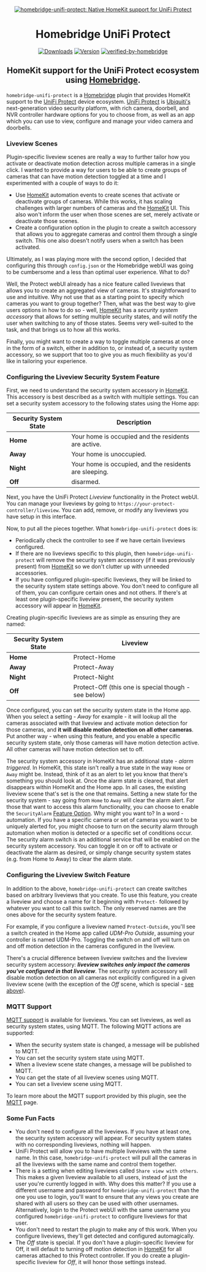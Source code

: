 <SPAN ALIGN="CENTER" STYLE="text-align:center">
<DIV ALIGN="CENTER" STYLE="text-align:center">

[![homebridge-unifi-protect: Native HomeKit support for UniFi Protect](https://raw.githubusercontent.com/hjdhjd/homebridge-unifi-protect/master/homebridge-protect.svg)](https://github.com/hjdhjd/homebridge-unifi-protect)

# Homebridge UniFi Protect

[![Downloads](https://img.shields.io/npm/dt/homebridge-unifi-protect2?color=%230559C9&logo=icloud&logoColor=%23FFFFFF&style=for-the-badge)](https://www.npmjs.com/package/homebridge-unifi-protect)
[![Version](https://img.shields.io/npm/v/homebridge-unifi-protect?color=%230559C9&label=UniFi%20Protect&logo=ubiquiti&logoColor=%23FFFFFF&style=for-the-badge)](https://www.npmjs.com/package/homebridge-unifi-protect)
[![verified-by-homebridge](https://img.shields.io/badge/homebridge-verified-blueviolet?color=%2357277C&style=for-the-badge)](https://github.com/homebridge/homebridge/wiki/Verified-Plugins)

## HomeKit support for the UniFi Protect ecosystem using [Homebridge](https://homebridge.io).
</DIV>
</SPAN>

`homebridge-unifi-protect` is a [Homebridge](https://homebridge.io) plugin that provides HomeKit support to the [UniFi Protect](https://unifi-network.ui.com/video-security) device ecosystem. [UniFi Protect](https://unifi-network.ui.com/video-security) is [Ubiquiti's](https://www.ui.com) next-generation video security platform, with rich camera, doorbell, and NVR controller hardware options for you to choose from, as well as an app which you can use to view, configure and manage your video camera and doorbells.

### Liveview Scenes

Plugin-specific liveview scenes are really a way to further tailor how you activate or deactivate motion detection across multiple cameras in a single click. I wanted to provide a way for users to be able to create groups of cameras that can have motion detection toggled at a time and I experimented with a couple of ways to do it:

  * Use [HomeKit](https://www.apple.com/ios/home/) automation events to create scenes that activate or deactivate groups of cameras. While this works, it has scaling challenges with larger numbers of cameras and the [HomeKit](https://www.apple.com/ios/home/) UI. This also won't inform the user when those scenes are set, merely activate or deactivate those scenes.
  * Create a configuration option in the plugin to create a switch accessory that allows you to aggregate cameras and control them through a single switch. This one also doesn't notify users when a switch has been activated.

Ultimately, as I was playing more with the second option, I decided that configuring this through `config.json` or the Homebridge webUI was going to be cumbersome and a less than optimal user experience. What to do?

Well, the Protect webUI already has a nice feature called liveviews that allows you to create an aggregated view of cameras. It's straightforward to use and intuitive. Why not use that as a starting point to specify which cameras you want to group together? Then, what was the best way to give users options in how to do so - well, [HomeKit](https://www.apple.com/ios/home/) has a *security system accessory* that allows for setting multiple security states, and will notify the user when switching to any of those states. Seems very well-suited to the task, and that brings us to how all this works.

Finally, you might want to create a way to toggle multiple cameras at once in the form of a switch, either in addition to, or instead of, a security system accessory, so we support that too to give you as much flexibility as you'd like in tailoring your experience.

### <A NAME="security-system"></A>Configuring the Liveview Security System Feature

First, we need to understand the security system accessory in [HomeKit](https://www.apple.com/ios/home/). This accessory is best described as a switch with multiple settings. You can set a security system accessory to the following states using the Home app:

| Security System State | Description
|-----------------------|----------------------------------
| **Home**              | Your home is occupied and the residents are active.
| **Away**              | Your home is unoccupied.
| **Night**             | Your home is occupied, and the residents are sleeping.
| **Off**               | disarmed.

Next, you have the UniFi Protect *Liveview* functionality in the Protect webUI. You can manage your liveviews by going to `https://your-protect-controller/liveview`. You can add, remove, or modify any liveviews you have setup in this interface.

Now, to put all the pieces together. What `homebridge-unifi-protect` does is:

 * Periodically check the controller to see if we have certain liveviews configured.
 * If there are no liveviews specific to this plugin, then `homebridge-unifi-protect` will remove the security system accessory (if it was previously present) from [HomeKit](https://www.apple.com/ios/home/) so we don't clutter up with unneeded accessories.
 * If you have configured plugin-specific liveviews, they will be linked to the security system state settings above. You don't need to configure all of them, you can configure certain ones and not others. If there's at least one plugin-specific liveview present, the security system accessory will appear in [HomeKit](https://www.apple.com/ios/home/).

Creating plugin-specific liveviews are as simple as ensuring they are named:

| Security System State | Liveview
|-----------------------|----------------------------------
| **Home**              | Protect-Home
| **Away**              | Protect-Away
| **Night**             | Protect-Night
| **Off**               | Protect-Off (this one is special though - see below)

Once configured, you can set the security system state in the Home app. When you select a setting - *Away* for example - it will lookup all the cameras associated with that liveview and activate motion detection for those cameras, and **it will disable motion detection on all other cameras**. Put another way - when using this feature, and you enable a specific security system state, only those cameras will have motion detection active. All other cameras will have motion detection set to off.

The security system accessory in HomeKit has an additional state - *alarm triggered*. In HomeKit, this state isn't really a true state in the way `Home` or `Away` might be. Instead, think of it as an alert to let you know that there's something you should look at. Once the alarm state is cleared, that alert disappears within HomeKit and the Home app. In all cases, the existing liveview scene that's set is the one that remains. Setting a new state for the security system - say going from `Home` to `Away` will clear the alarm alert. For those that want to access this alarm functionality, you can choose to enable the `SecurityAlarm` [Feature Option](https://github.com/hjdhjd/homebridge-unifi-protect/blob/master/docs/FeatureOptions.md). Why might you want to? In a word - automation. If you have a specific camera or set of cameras you want to be uniquely alerted for, you might choose to turn on the security alarm through automation when motion is detected or a specific set of conditions occur. The security alarm switch is an additional service that will be enabled on the security system accessory. You can toggle it on or off to activate or deactivate the alarm as desired, or simply change security system states (e.g. from Home to Away) to clear the alarm state.

### <A NAME="switch"></A>Configuring the Liveview Switch Feature

In addition to the above, `homebridge-unifi-protect` can create switches based on arbitrary liveviews that you create. To use this feature, you create a liveview and choose a name for it beginning with `Protect-` followed by whatever you want to call this switch. The only reserved names are the ones above for the security system feature.

For example, if you configure a liveview named `Protect-Outside`, you'll see a switch created in the Home app called *UDM-Pro Outside*, assuming your controller is named UDM-Pro. Toggling the switch on and off will turn on and off motion detection in the cameras configured in the liveview.

There's a crucial difference between liveview switches and the liveview security system accessory: ***liveview switches only impact the cameras you've configured in that liveview***. The security system accessory will disable motion detection on all cameras not explicitly configured in a given liveview scene (with the exception of the *Off* scene, which is special - [see above](#security-system)).

### MQTT Support
[MQTT support](https://github.com/hjdhjd/homebridge-unifi-protect/blob/master/docs/MQTT.md) is available for liveviews. You can set liveviews, as well as security system states, using MQTT. The following MQTT actions are supported:

  * When the security system state is changed, a message will be published to MQTT.
  * You can set the security system state using MQTT.
  * When a liveview scene state changes, a message will be published to MQTT.
  * You can get the state of all liveview scenes using MQTT.
  * You can set a liveview scene using MQTT.

To learn more about the MQTT support provided by this plugin, see the [MQTT](https://github.com/hjdhjd/homebridge-unifi-protect/blob/master/docs/MQTT.md) page.

### Some Fun Facts
  * You don't need to configure all the liveviews. If you have at least one, the security system accessory will appear. For security system states with no corresponding liveviews, nothing will happen.
  * UniFi Protect will allow you to have multiple liveviews with the same name. In this case, `homebridge-unifi-protect` will pull all the cameras in all the liveviews with the same name and control them together.
  * There is a setting when editing liveviews called `Share view with others`. This makes a given liveview available to all users, instead of just the user you're currently logged in with. Why does this matter? If you use a different username and password for `homebridge-unifi-protect` than the one you use to login, you'll want to ensure that any views you create are shared with all users so they can be used with other usernames. Alternatively, login to the Protect webUI with the same username you configured `homebridge-unifi-protect` to configure liveviews for that user.
  * You don't need to restart the plugin to make any of this work. When you configure liveviews, they'll get detected and configured automagically.
  * The *Off* state is special. If you don't have a plugin-specific liveview for Off, it will default to turning off motion detection in [HomeKit](https://www.apple.com/ios/home/) for all cameras attached to this Protect controller. If you do create a plugin-specific liveview for *Off*, it will honor those settings instead.
